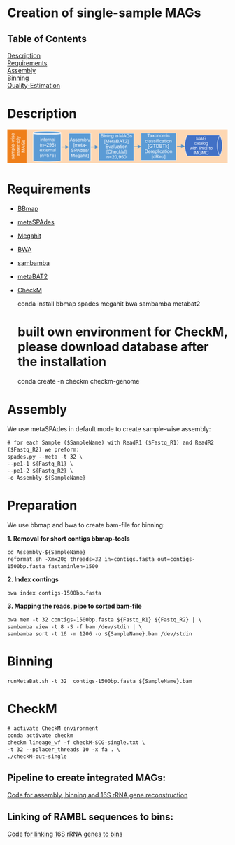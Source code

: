 # Creation of single-sample MAGs

## Table of Contents

[Description](#Description)  
[Requirements](#Requirements)  
[Assembly](#Assembly)  
[Binning](#Binning)  
[Quality-Estimation](#CheckM)  

# Description

![sMAG-creation-pipeline](/images/sMAG-creation-pipeline.png)

# Requirements
* [BBmap](https://sourceforge.net/projects/bbmap/)
* [metaSPAdes](http://cab.spbu.ru/software/spades/)
* [Megahit](https://github.com/voutcn/megahit/releases)
* [BWA](http://bio-bwa.sourceforge.net/)
* [sambamba](http://lomereiter.github.io/sambamba/)
* [metaBAT2](https://bitbucket.org/berkeleylab/metabat)
* [CheckM](https://ecogenomics.github.io/CheckM/)


    conda install bbmap spades megahit bwa sambamba metabat2
	# built own environment for CheckM, please download database after the installation
	conda create -n checkm checkm-genome
	

# Assembly

We use metaSPAdes in default mode to create sample-wise assembly:

    # for each Sample ($SampleName) with ReadR1 ($Fastq_R1) and ReadR2 ($Fastq_R2) we preform:
	spades.py --meta -t 32 \
	--pe1-1 ${Fastq_R1} \
	--pe1-2 ${Fastq_R2} \
	-o Assembly-${SampleName}

# Preparation

We use bbmap and bwa to create bam-file for binning:

**1. Removal for short contigs bbmap-tools**

    cd Assembly-${SampleName}
	reformat.sh -Xmx20g threads=32 in=contigs.fasta out=contigs-1500bp.fasta fastaminlen=1500

**2. Index contings**

	bwa index contigs-1500bp.fasta

**3. Mapping the reads, pipe to sorted bam-file**
	
	bwa mem -t 32 contigs-1500bp.fasta ${Fastq_R1} ${Fastq_R2} | \
	sambamba view -t 8 -S -f bam /dev/stdin | \
	sambamba sort -t 16 -m 120G -o ${SampleName}.bam /dev/stdin

# Binning

	runMetaBat.sh -t 32  contigs-1500bp.fasta ${SampleName}.bam

# CheckM

	# activate CheckM environment
	conda activate checkm
	checkm lineage_wf -f checkM-SCG-single.txt \
	-t 32 --pplacer_threads 10 -x fa . \
	./checkM-out-single

	
## Pipeline to create integrated MAGs:
	
[Code for assembly, binning and 16S rRNA gene reconstruction](/creation-cataloge-pipeline.md)

## Linking of RAMBL sequences to bins:

[Code for linking 16S rRNA genes to bins](/linking/README.md)
